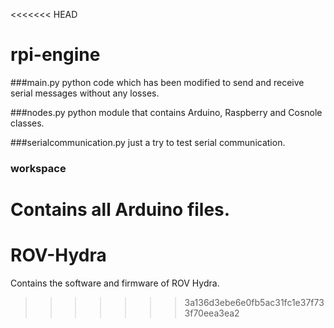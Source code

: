 <<<<<<< HEAD
# rpi-engine

###main.py
python code which has been modified to send and receive serial messages without any losses.

###nodes.py
python module that contains Arduino, Raspberry and Cosnole classes.

###serialcommunication.py
just a try to test serial communication.

### workspace
Contains all Arduino files.
=======
# ROV-Hydra
Contains the software and firmware of ROV Hydra.
>>>>>>> 3a136d3ebe6e0fb5ac31fc1e37f733f70eea3ea2
